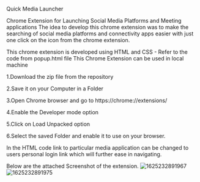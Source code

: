 Quick Media Launcher 

Chrome Extension for Launching Social Media Platforms and Meeting applications The idea to develop this chrome extension was to make the searching of social media platforms and connectivity apps easier with just one click on the icon from the chrome extension.

This chrome extension is developed using HTML and CSS - Refer to the code from popup.html file This Chrome Extension can be used in local machine

1.Download the zip file from the repository

2.Save it on your Computer in a Folder

3.Open Chrome browser and go to https://chrome://extensions/

4.Enable the Developer mode option

5.Click on Load Unpacked option

6.Select the saved Folder and enable it to use on your browser.


In the HTML code link to particular media application can be changed to users personal login link which will further ease in navigating.

Below are the attached Screenshot of the extension.
![1625232891967](https://user-images.githubusercontent.com/59816379/124418616-83fb5500-dd79-11eb-872f-cbeb0f469031.jpg)
![1625232891975](https://user-images.githubusercontent.com/59816379/124418637-907fad80-dd79-11eb-9fbe-ff9eb8ed64b8.jpg)

